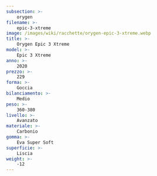 ```yaml
---
subsection: >-
    orygen
filename: >-
    epic-3-xtreme
image: /images/wiki/racchette/orygen-epic-3-xtreme.webp
title: >-
    Orygen Epic 3 Xtreme
model: >-
    Epic 3 Xtreme
anno: >-
    2020
prezzo: >-
    229
forma: >-
    Goccia
bilanciamento: >-
    Medio
peso: >-
    360-380
livello: >-
    Avanzato
materiale: >-
    Carbonio
gomma: >-
    Eva Super Soft
superficie: >-
    Liscia
weight: >-
    -12
---
```

